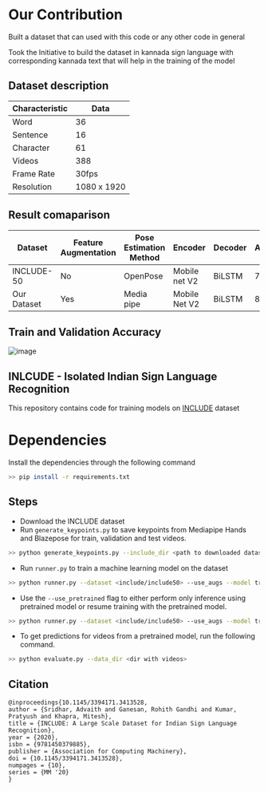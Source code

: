 # Our Contribution
Built a dataset that can used with this code or any other code in general

Took the Initiative to build the dataset in kannada sign language with corresponding kannada text that will help in the training of the model

## Dataset description

| Characteristic	| Data |
|-----------------|------|
|Word	| 36
|Sentence |	 16
|Character |	 61
|Videos 	|388
|Frame Rate |	30fps 
|Resolution |	1080 x 1920| 

## Result comaparison
|Dataset|	Feature Augmentation|	Pose Estimation Method	|Encoder	|Decoder	|Accuracy|
|-------|--------------------|-------------------------|---------|---------|--------|
|INCLUDE-50	 |         No|	OpenPose	|Mobile net V2|	BiLSTM	|73.9|
|Our Dataset	|         Yes|	Media pipe	| Mobile Net V2	 |BiLSTM	  |81.69|

## Train and Validation Accuracy
![image](https://github.com/Madhura1414/S2T/assets/84361102/df4e1ff6-4463-458b-83db-bb531fed217f)


## INLCUDE - Isolated Indian Sign Language Recognition

This repository contains code for training models on [INCLUDE](https://zenodo.org/record/4010759) dataset

# Dependencies

Install the dependencies through the following command

```bash
>> pip install -r requirements.txt
```



## Steps
- Download the INCLUDE dataset
- Run `generate_keypoints.py` to save keypoints from Mediapipe Hands and Blazepose for train, validation and test videos. 
```bash
>> python generate_keypoints.py --include_dir <path to downloaded dataset> --save_dir <path to save dir> --dataset <include/include50>
```
- Run `runner.py` to train a machine learning model on the dataset
```bash
>> python runner.py --dataset <include/include50> --use_augs --model transformer --data_dir <location to saved keypoints>
```
- Use the `--use_pretrained` flag to either perform only inference using pretrained model or resume training with the pretrained model. 
```bash
>> python runner.py --dataset <include/include50> --use_augs --model transformer --data_dir <location to saved keypoints> --use_pretrained <evaluate/resume_training>
```
- To get predictions for videos from a pretrained model, run the following command.
```bash
>> python evaluate.py --data_dir <dir with videos>
```

## Citation

```
@inproceedings{10.1145/3394171.3413528,
author = {Sridhar, Advaith and Ganesan, Rohith Gandhi and Kumar, Pratyush and Khapra, Mitesh},
title = {INCLUDE: A Large Scale Dataset for Indian Sign Language Recognition},
year = {2020},
isbn = {9781450379885},
publisher = {Association for Computing Machinery},
doi = {10.1145/3394171.3413528},
numpages = {10},
series = {MM '20}
}
```

